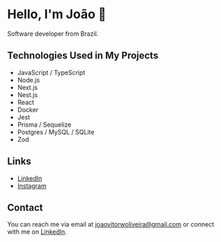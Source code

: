 # Hello, I'm João 👋

Software developer from Brazil.

## Technologies Used in My Projects

- JavaScript / TypeScript
- Node.js
- Next.js
- Nest.js
- React
- Docker
- Jest
- Prisma / Sequelize
- Postgres / MySQL / SQLite 
- Zod

## Links
- [LinkedIn](https://www.linkedin.com/in/joaovitorwoliveira/)
- [Instagram](https://www.instagram.com/joaovitorwoliveira/)

## Contact

You can reach me via email at [joaovitorwoliveira@gmail.com](mailto:joaovitorwoliveira@gmail.com) or connect with me on [LinkedIn](https://www.linkedin.com/in/joaovitorwoliveira/).

